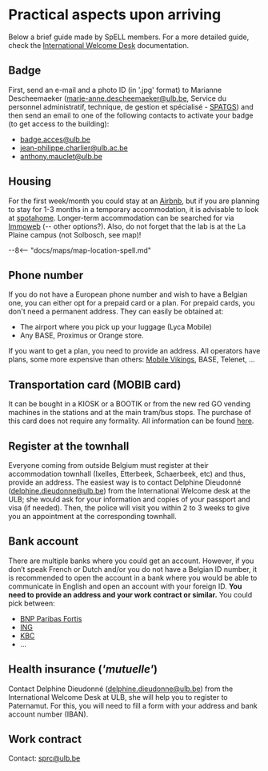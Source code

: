 # Practical aspects upon arriving

Below a brief guide made by SpELL members. For a more detailed guide, check the [International Welcome Desk](https://www.ulb.be/en/researchers-and-phds-coming-to-ulb) documentation.

## Badge

First, send an e-mail and a photo ID (in '.jpg' format) to Marianne Descheemaeker (<marie-anne.descheemaeker@ulb.be>, Service du personnel administratif, technique, de gestion et spécialisé - [SPATGS](https://www.ulb.be/fr/marianne-descheemaeker-1)) and then send an email to one of the following contacts to activate your badge (to get access to the building):

-	<badge.acces@ulb.be>
-	<jean-philippe.charlier@ulb.ac.be>
-	<anthony.mauclet@ulb.be>

## Housing 

For the first week/month you could stay at an [Airbnb](https://www.airbnb.com/), but if you are planning to stay for 1-3 months in a temporary accommodation, it is advisable to look at [spotahome](https://www.spotahome.com/). 
Longer-term accommodation can be searched for via [Immoweb](https://www.immoweb.be/en) (--  other options?). 
Also, do not forget that the lab is at the La Plaine campus (not Solbosch, see map)!

--8<-- "docs/maps/map-location-spell.md"

## Phone number

If you do not have a European phone number and wish to have a Belgian one, you can either opt for a prepaid card or a plan.
For prepaid cards, you don't need a permanent address. They can easily be obtained at:

-	The airport where you pick up your luggage (Lyca Mobile)
-	Any BASE, Proximus or Orange store. 

If you want to get a plan, you need to provide an address. All operators have plans, some more expensive than others: [Mobile Vikings](https://mobilevikings.be/en/), BASE, Telenet, ... 

## Transportation card (MOBIB card)

It can be bought in a KIOSK or a BOOTIK or from the new red GO vending machines in the stations and at the main tram/bus stops. The purchase of this card does not require any formality. All information can be found [here](https://www.stib-mivb.be/article.html?_guid=d02c7fb6-3e9c-3810-248e-eec4ee5ebc8c&l=en).

## Register at the townhall

Everyone coming from outside Belgium must register at their accommodation townhall (Ixelles, Etterbeek, Schaerbeek, etc) and thus, provide an address. The easiest way is to contact Delphine Dieudonné (delphine.dieudonne@ulb.be) from the International Welcome desk at the ULB; she would ask for your information and copies of your passport and visa (if needed). Then, the police will visit you within 2 to 3 weeks to give you an appointment at the corresponding townhall.

## Bank account

There are multiple banks where you could get an account. However, if you don’t speak French or Dutch and/or you do not have a Belgian ID number, it is recommended to open the account in a bank where you would be able to communicate in English and open an account with your foreign ID. **You need to provide an address and your work contract or similar.** You could pick between:

-	[BNP Paribas Fortis](https://www.bnpparibasfortis.be/en/Customer-flow/Expats-enrolment?axes4=expa)
-	[ING](https://www.ing.be/en/retail/daily-banking/expats/expat-to-belgium)
-	[KBC](https://www.kbcbrussels.be/retail/en/processes/payments/currrent-account-expats/open-current-account-expat.html)
- ...

## Health insurance (_'mutuelle'_)

Contact Delphine Dieudonné (<delphine.dieudonne@ulb.be>) from the International Welcome Desk at ULB, she will help you to register to Paternamut. For this, you will need to fill a form with your address and bank account number (IBAN).

## Work contract

Contact: <sprc@ulb.be>







